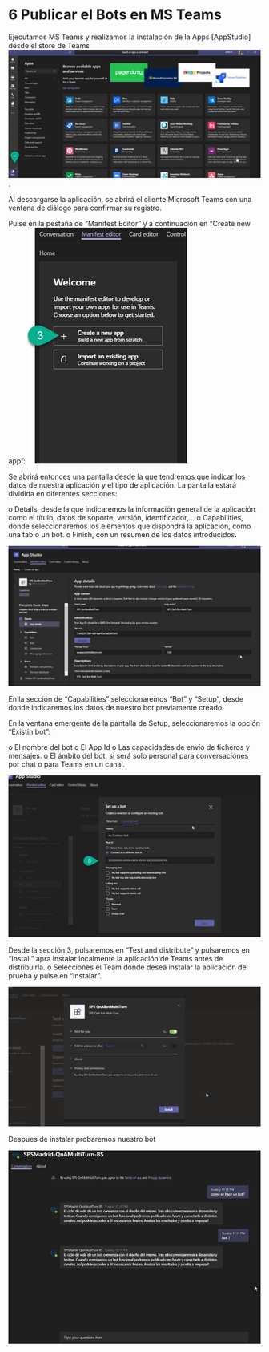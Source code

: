# 6 Publicar el Bots en MS Teams

Ejecutamos MS Teams y realizamos la instalación de la Apps [AppStudio] desde el store de Teams ![ConfigTeam](assets/01_Config_Teams.png).

Al descargarse la aplicación, se abrirá el cliente Microsoft Teams con una ventana de diálogo para confirmar su registro.


Pulse en la pestaña de “Manifest Editor” y a continuación en “Create new app”:
![ConfigTeam](assets/03_Config_Teams.png).


Se abrirá entonces una pantalla desde la que tendremos que indicar los datos de nuestra aplicación y el tipo de aplicación. La pantalla estará dividida en diferentes secciones:

o Details, desde la que indicaremos la información general de la aplicación como el título, datos de soporte, versión, identificador,…
o Capabilities, donde seleccionaremos los elementos que dispondrá la aplicación, como una tab o un bot.
o Finish, con un resumen de los datos introducidos.

![ConfigTeam](assets/04_Config_Teams.png)


En la sección de “Capabilities” seleccionaremos “Bot” y “Setup”, desde donde indicaremos los datos de nuestro bot previamente creado.

En la ventana emergente de la pantalla de Setup, seleccionaremos la opción “Existin bot”:

o	El nombre del bot
o	El App Id
o	Las capacidades de envío de ficheros y mensajes.
o	El ámbito del bot, si será solo personal para conversaciones por chat o para Teams en un canal.


![ConfigTeam](assets/05_Config_Teams.png)

Desde la sección 3, pulsaremos en “Test and distribute” y pulsaremos en “Install” apra instalar localmente la aplicación de Teams antes de distribuirla.
o Selecciones el Team donde desea instalar la aplicación de prueba y pulse en “Instalar”.

![ConfigTeam](assets/07_Config_Teams.png)

Despues de instalar probaremos nuestro bot

![ConfigTeam](assets/08_Config_Teams.png)

